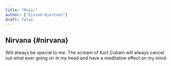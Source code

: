 ```yaml
---
title: "Music"
author: ["Eivind Hjertnes"]
draft: false
---
```


## Nirvana {#nirvana}

Will always be special to me. The scream of Kurt Cobain will always cancel out what ever going on in my head and have a meditative effect on my mind
